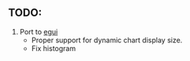 ## TODO:
1. Port to [egui](https://github.com/emilk/egui)
    - Proper support for dynamic chart display size.
    - Fix histogram